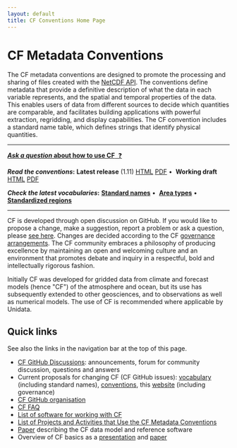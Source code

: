 ```yaml
---
layout: default
title: CF Conventions Home Page
---
```


# CF Metadata Conventions

The CF metadata conventions are designed to promote the processing and sharing of files created with the [NetCDF API][api]. 
The conventions define metadata that provide a definitive description of what the data in each variable represents, and the spatial and temporal properties of the data. 
This enables users of data from different sources to decide which quantities are comparable, and facilitates building applications with powerful extraction, regridding, and display capabilities.
The CF convention includes a standard name table, which defines strings that identify physical quantities.

---

[**_Ask a question_ about how to use CF**&nbsp;&nbsp;&#x2753;][github_askq]

**_Read the conventions_:** **Latest release** (1.11) [HTML][releasedhtml] [PDF][releasedpdf]&nbsp;&bull;&nbsp;
**Working draft** [HTML][workinghtml] [PDF][workingpdf]

**_Check the latest vocabularies_:** [**Standard names**][currentnames]&nbsp;&bull;&nbsp;
[**Area types**][areatypes]&nbsp;&bull;&nbsp;
[**Standardized regions**][regions]

---

CF is developed through open discussion on GitHub.
If you would like to propose a change, make a suggestion, report a problem or ask a question, please [see here][discussion].
Changes are decided according to the CF [governance arrangements][governance].
The CF community embraces a philosophy of producing excellence by maintaining an open and welcoming culture and an environment that promotes debate and inquiry in a respectful, bold and intellectually rigorous fashion. 

Initially CF was developed for gridded data from climate and forecast models (hence "CF") of the atmosphere and ocean, but its use has subsequently extended to other geosciences, and to observations as well as numerical models.
The use of CF is recommended where applicable by Unidata.

## Quick links

See also the links in the navigation bar at the top of this page.

* [CF GitHub Discussions][github_discussions]: announcements, forum for community discussion, questions and answers
* Current proposals for changing CF (CF GitHub issues): [vocabulary][github_vocabularies] (including standard names), [conventions][github_conventions], this [website][github_website] (including governance)
* [CF GitHub organisation][cf_github]
* [CF FAQ][faq]
* [List of software for working with CF](software.md)
* [List of Projects and Activities that Use the CF Metadata Conventions](projects-activities.md)
* [Paper][cfdmpaper] describing the CF data model and reference software
* Overview of CF basics as a [presentation][viewgraphs] and [paper][article]

[api]: https://www.unidata.ucar.edu/software/netcdf/index.html
[coards]: https://ferret.pmel.noaa.gov/noaa_coop/coop_cdf_profile.html
[viewgraphs]: Data/cf-documents/overview/viewgraphs.pdf
[article]: Data/cf-documents/overview/article.pdf
[discussion]: discussion.md
[governance]: governance.md
[faq]: faq.md
[releasedhtml]: Data/cf-conventions/cf-conventions-1.11/cf-conventions.html
[releasedpdf]: Data/cf-conventions/cf-conventions-1.11/cf-conventions.pdf
[workinghtml]: /cf-conventions/cf-conventions.html
[workingpdf]: /cf-conventions/cf-conventions.pdf
[currentnames]: Data/cf-standard-names/current/build/cf-standard-name-table.html
[areatypes]: Data/area-type-table/current/build/area-type-table.html
[regions]: Data/standardized-region-list/standardized-region-list.current.html
[cfdmpaper]: https://doi.org/10.5194/gmd-10-4619-2017
[github_conventions]: https://github.com/cf-convention/cf-conventions/issues
[github_discuss]: https://github.com/cf-convention/discuss/issues
[github_vocabularies]: https://github.com/cf-convention/vocabularies/issues
[github_website]: https://github.com/cf-convention/cf-convention.github.io/issues
[cf_github]: https://github.com/cf-convention
[github_discussions]: https://github.com/orgs/cf-convention/discussions
[github_askq]: https://github.com/orgs/cf-convention/discussions/new?category=q-a-about-using-cf
